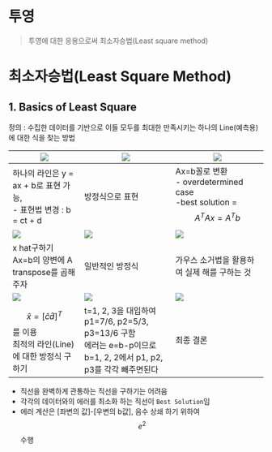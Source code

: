 # 투영 

> 투영에 대한 응용으로써 최소자승법(Least square method)


# 최소자승법(Least Square Method)

## 1. Basics of Least Square

정의 : 수집한 데이터를 기반으로 이들 모두를 최대한 만족시키는 하나의 Line(예측용)에 대한 식을 찾는 방법

|![](http://cfile10.uf.tistory.com/image/2227D24158DB13AB21A679)|![](http://cfile3.uf.tistory.com/image/253C024958DB1F71242EA6)|![](http://cfile28.uf.tistory.com/image/2212894C58DB20530BE24D)|
|-|-|-|
|하나의 라인은 y = ax + b로 표현 가능,<br> - 표현법 변경 : b = ct + d |방정식으로 표현|Ax=b꼴로 변환<br>- overdetermined case<br>-best solution = $$A^TAx = A^Tb$$  |
|![](http://cfile3.uf.tistory.com/image/2475EF3558DCE44906ECA2)|![](http://cfile5.uf.tistory.com/image/2737F04358DCE57730246F)|![](http://cfile29.uf.tistory.com/image/216AD54A58DD041D09750C)|
|x hat구하기<br>Ax=b의 양변에 A transpose를 곱해주자|일반적인 방정식|가우스 소거법을 활용하여 실제 해를 구하는 것|
|![](http://cfile4.uf.tistory.com/image/2139633A58DD054C1C497B)|![](http://cfile9.uf.tistory.com/image/2205114258DD0B300E9E78)|![](http://cfile3.uf.tistory.com/image/270DCE4C58DD0D931E249C)|
|$$\hat{x}=[\hat{c} \hat{d}]^T$$를 이용 <br>최적의 라인(Line)에 대한 방정식 구하기|t=1, 2, 3을 대입하여 <br>p1=7/6, p2=5/3, p3=13/6 구함 <br>에러는 e=b-p이므로 b=1, 2, 2에서 p1, p2, p3를 각각 빼주면된다|최종 결론|





- 직선을 완벽하게 관통하는 직선을 구하기는 어려움
- 각각의 데이터와의 에러를 최소화 하는 직선이 `Best Solution`임 
- 에러 계산은  [좌변의 값]-[우변의 b값], 음수 상쇄 하기 위하여 $$ e^2$$ 수행 